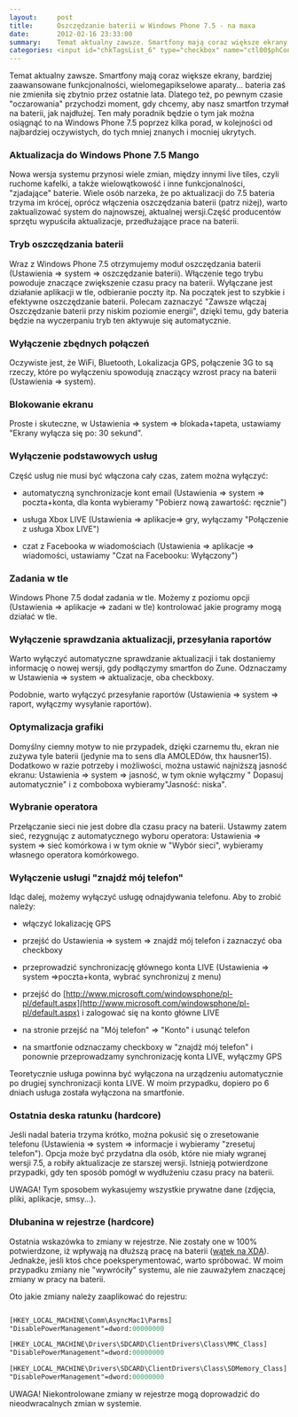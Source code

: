 ```yaml
---
layout:     post
title:      Oszczędzanie baterii w Windows Phone 7.5 - na maxa
date:       2012-02-16 23:33:00
summary:    Temat aktualny zawsze. Smartfony mają coraz większe ekrany, bardziej zaawansowane funkcjonalności, wielomegapikselowe aparaty... bateria zaś nie zmieniła się zbytnio przez ostatnie lata. Dlatego też, po pewnym czasie "oczarowania" przychodzi moment, gdy chcemy, aby nasz smartfon trzymał na baterii, ...
categories: <input id="chkTagsList_6" type="checkbox" name="ctl00$phContentRight$chkTagsList$chkTagsList_6" checked="checked" value="64"><label for="chkTagsList_6">porady</label> <input id="chkTagsList_8" type="checkbox" name="ctl00$phContentRight$chkTagsList$chkTagsList_8" checked="checked" value="256"><label for="chkTagsList_8">urządzenia mobilne</label>
---
```




Temat aktualny zawsze. Smartfony mają coraz większe ekrany, bardziej zaawansowane funkcjonalności, wielomegapikselowe aparaty... bateria zaś nie zmieniła się zbytnio przez ostatnie lata. Dlatego też, po pewnym czasie "oczarowania" przychodzi moment, gdy chcemy, aby nasz smartfon trzymał na baterii, jak najdłużej. Ten mały poradnik będzie o tym jak można osiągnąć to na Windows Phone 7.5 poprzez kilka porad, w kolejności od najbardziej oczywistych, do tych mniej znanych i mocniej ukrytych.



### Aktualizacja do Windows Phone 7.5 Mango



Nowa wersja systemu przynosi wiele zmian, między innymi live tiles, czyli ruchome kafelki, a także wielowątkowość i inne funkcjonalności, "zjadające" baterie. Wiele osób narzeka, że po aktualizacji do 7.5 bateria trzyma im krócej, oprócz włączenia oszczędzania baterii (patrz niżej), warto zaktualizować system do najnowszej, aktualnej wersji.Część producentów sprzętu wypuściła aktualizacje, przedłużające prace na baterii.



### Tryb oszczędzania baterii



Wraz z Windows Phone 7.5 otrzymujemy moduł oszczędzania baterii (Ustawienia => system => oszczędzanie baterii). Włączenie tego trybu powoduje znaczące zwiększenie czasu pracy na baterii. Wyłączane jest działanie aplikacji w tle, odbieranie poczty itp. Na początek jest to szybkie i efektywne oszczędzanie baterii. Polecam zaznaczyć "Zawsze włączaj Oszczędzanie baterii przy niskim poziomie energii", dzięki temu, gdy bateria będzie na wyczerpaniu tryb ten aktywuje się automatycznie.



### Wyłączenie zbędnych połączeń



Oczywiste jest, że WiFi, Bluetooth, Lokalizacja GPS, połączenie 3G to są rzeczy, które po wyłączeniu spowodują znaczący wzrost pracy na baterii (Ustawienia => system).



### Blokowanie ekranu



Proste i skuteczne, w Ustawienia => system => blokada+tapeta, ustawiamy "Ekrany wyłącza się po: 30 sekund".



### Wyłączenie podstawowych usług



Część usług nie musi być włączona cały czas, zatem można wyłączyć:


  * automatyczną synchronizacje kont email (Ustawienia => system => poczta+konta, dla konta wybieramy "Pobierz nową zawartość: ręcznie")



  *  usługa Xbox LIVE (Ustawienia => aplikacje=> gry, wyłączamy "Połączenie z usługa Xbox LIVE")



  * czat z Facebooka w wiadomościach (Ustawienia => aplikacje => wiadomości, ustawiamy "Czat na Facebooku: Wyłączony")




### Zadania w tle



Windows Phone 7.5 dodał zadania w tle. Możemy z poziomu opcji (Ustawienia => aplikacje => zadani w tle) kontrolować jakie programy mogą działać w tle.



### Wyłączenie sprawdzania aktualizacji, przesyłania raportów



Warto wyłączyć automatyczne sprawdzanie aktualizacji i tak dostaniemy informację o nowej wersji, gdy podłączymy smartfon do Zune. Odznaczamy w Ustawienia => system => aktualizacje, oba checkboxy.

Podobnie, warto wyłączyć przesyłanie raportów (Ustawienia => system => raport, wyłączmy wysyłanie raportów).



### Optymalizacja grafiki



Domyślny ciemny motyw to nie przypadek, dzięki czarnemu tłu, ekran nie zużywa tyle baterii (jedynie ma to sens dla AMOLEDów, thx hausner15). Dodatkowo w razie potrzeby i możliwości, można ustawić najniższą jasność ekranu: Ustawienia => system => jasność, w tym oknie wyłączmy " Dopasuj automatycznie" i  z comboboxa wybieramy"Jasność: niska".



### Wybranie operatora



Przełączanie sieci nie jest dobre dla czasu pracy na baterii. Ustawmy zatem sieć, rezygnując z automatycznego wyboru operatora: Ustawienia => system => sieć komórkowa i w tym oknie w "Wybór sieci", wybieramy własnego operatora komórkowego.



### Wyłączenie usługi "znajdź mój telefon"



Idąc dalej, możemy wyłączyć usługę odnajdywania telefonu. Aby to zrobić należy:

  * włączyć lokalizację GPS


  * przejść do Ustawienia => system => znajdź mój telefon i zaznaczyć oba checkboxy


  * przeprowadzić synchronizację głównego konta LIVE (Ustawienia => system =>poczta+konta, wybrać synchronizuj z menu)
 

  * przejść do [http://www.microsoft.com/windowsphone/pl-pl/default.aspx](http://www.microsoft.com/windowsphone/pl-pl/default.aspx) i zalogować się na konto główne LIVE


  * na stronie przejść na "Mój telefon" => "Konto" i usunąć telefon


  * na smartfonie odznaczamy checkboxy w "znajdź mój telefon" i ponownie przeprowadzamy synchronizację konta LIVE, wyłączmy GPS


Teoretycznie usługa powinna być wyłączona na urządzeniu automatycznie po drugiej synchronizacji konta LIVE. W moim przypadku, dopiero po 6 dniach usługa została wyłączona na smartfonie.



### Ostatnia deska ratunku (hardcore)



Jeśli nadal bateria trzyma krótko, można pokusić się o zresetowanie telefonu (Ustawienia => system => informacje i wybieramy "zresetuj telefon"). Opcja może być przydatna dla osób, które nie miały wgranej wersji 7.5, a robiły aktualizacje ze starszej wersji. Istnieją potwierdzone przypadki, gdy ten sposób pomógł w wydłużeniu czasu pracy na baterii. 

UWAGA! Tym sposobem wykasujemy wszystkie prywatne dane (zdjęcia, pliki, aplikacje, smsy...).



### Dłubanina w rejestrze (hardcore)



Ostatnia wskazówka to zmiany w rejestrze. Nie zostały one w 100% potwierdzone, iż wpływają na dłuższą pracę na baterii ([wątek na XDA](http://forum.xda-developers.com/showthread.php?t=1472051)). Jednakże, jeśli ktoś chce poeksperymentować, warto spróbować. W moim przypadku zmiany nie "wywróciły" systemu, ale nie zauważyłem znaczącej zmiany w pracy na baterii. 

Oto jakie zmiany należy zaaplikować do rejestru:


```ps

[HKEY_LOCAL_MACHINE\Comm\AsyncMac1\Parms]
"DisablePowerManagement"=dword:00000000

[HKEY_LOCAL_MACHINE\Drivers\SDCARD\ClientDrivers\Class\MMC_Class]
"DisablePowerManagement"=dword:00000000

[HKEY_LOCAL_MACHINE\Drivers\SDCARD\ClientDrivers\Class\SDMemory_Class]
"DisablePowerManagement"=dword:00000000

```


UWAGA! Niekontrolowane zmiany w rejestrze mogą doprowadzić do nieodwracalnych zmian w systemie.